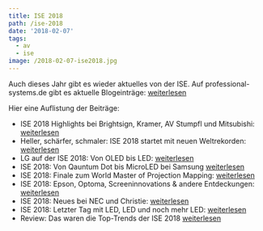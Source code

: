 ```yaml
---
title: ISE 2018
path: /ise-2018
date: '2018-02-07'
tags:
  - av
  - ise
image: /2018-02-07-ise2018.jpg
---
```


Auch dieses Jahr gibt es wieder aktuelles von der ISE. Auf professional-systems.de gibt es aktuelle Blogeinträge: [weiterlesen](hhttps://www.professional-system.de/thema/ise/)

Hier eine Auflistung der Beiträge:
* ISE 2018 Highlights bei Brightsign, Kramer, AV Stumpfl und Mitsubishi: [weiterlesen](https://www.professional-system.de/business/ise-2018-highlights-bei-brightsign-kramer-av-stumpfl-und-mitsubishi/)
* Heller, schärfer, schmaler: ISE 2018 startet mit neuen Weltrekorden: [weiterlesen](https://www.professional-system.de/business/heller-schaerfer-schmaler-ise-2018-startet-mit-neuen-weltrekorden/)
* LG auf der ISE 2018: Von OLED bis LED: [weiterlesen](https://www.professional-system.de/business/lg-auf-der-ise-2018-von-oled-bis-led/)
* ISE 2018: Von Qauntum Dot bis MicroLED bei Samsung [weiterlesen](https://www.professional-system.de/business/ise-2018-von-qauntum-dot-bis-microled-bei-samsung/)
* ISE 2018: Finale zum World Master of Projection Mapping: [weiterlesen](https://www.professional-system.de/business/ise-2018-finale-zum-world-master-of-projection-mapping/)
* ISE 2018: Epson, Optoma, Screeninnovations & andere Entdeckungen: [weiterlesen](https://www.professional-system.de/business/ise-2018-epson-optoma-screeninnovations-andere-entdeckungen/)
* ISE 2018: Neues bei NEC und Christie: [weiterlesen](https://www.professional-system.de/business/ise-2018-neues-bei-nec-und-christie/)
* ISE 2018: Letzter Tag mit LED, LED und noch mehr LED: [weiterlesen](https://www.professional-system.de/business/ise-2018-letzter-tag-mit-led-led-und-noch-mehr-led/)
* Review: Das waren die Top-Trends der ISE 2018 [weiterlesen](https://www.professional-system.de/business/indoor-led-projektion-4k-monitore-das-waren-die-top-trends-der-ise-2018/)
